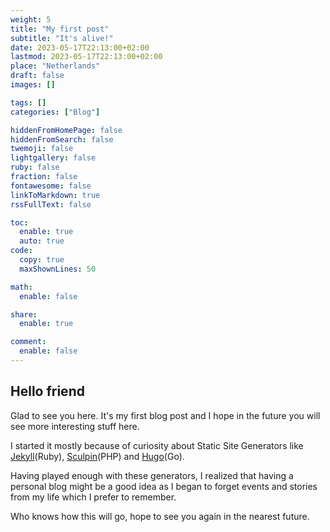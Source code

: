```yaml
---
weight: 5
title: "My first post"
subtitle: "It's alive!"
date: 2023-05-17T22:13:00+02:00
lastmod: 2023-05-17T22:13:00+02:00
place: "Netherlands"
draft: false
images: []

tags: []
categories: ["Blog"]

hiddenFromHomePage: false
hiddenFromSearch: false
twemoji: false
lightgallery: false
ruby: false
fraction: false
fontawesome: false
linkToMarkdown: true
rssFullText: false

toc:
  enable: true
  auto: true
code:
  copy: true
  maxShownLines: 50

math:
  enable: false

share:
  enable: true

comment:
  enable: false
---
```


## Hello friend

Glad to see you here. It's my first blog post and I hope in the future you will see more interesting
stuff here.

I started it mostly because of curiosity about Static Site Generators like [Jekyll](https://jekyllrb.com/)(Ruby), [Sculpin](https://sculpin.io/)(PHP) and [Hugo](https://gohugo.io/)(Go).

Having played enough with these generators, I realized that having a personal blog might be a good idea as I began to
forget events and stories from my life which I prefer to remember.

Who knows how this will go, hope to see you again in the nearest future.
